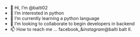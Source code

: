 - 👋 Hi, I’m @balti02
- 👀 I’m interested in python
- 🌱 I’m currently learning a python language
- 💞️ I’m looking to collaborate to begin developers in backend 
- 📫 How to reach me ... facebook_&_instagram_@balti balt II. 

<!---
balti02/balti02 is a ✨ special ✨ repository because its `README.md` (this file) appears on your GitHub profile.
You can click the Preview link to take a look at your changes.
--->
